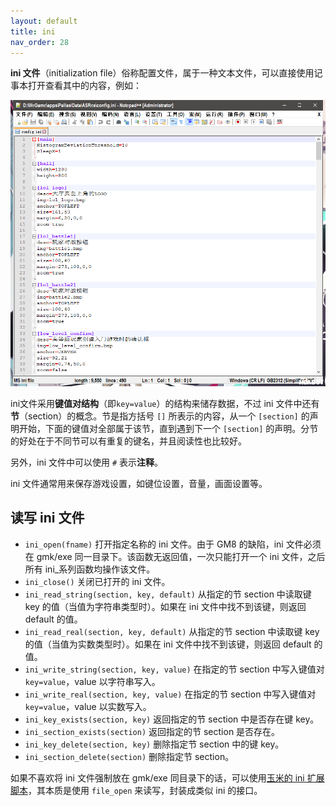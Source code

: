 ```yaml
---
layout: default
title: ini
nav_order: 28
---
```


**ini 文件**（initialization file）俗称配置文件，属于一种文本文件，可以直接使用记事本打开查看其中的内容，例如：

![INI File](/assets/images/ini/ini_file.png)

ini文件采用**键值对结构**（即`key=value`）的结构来储存数据，不过 ini 文件中还有**节**（section）的概念。节是指方括号 `[]` 所表示的内容，从一个 `[section]` 的声明开始，下面的键值对全部属于该节，直到遇到下一个 `[section]` 的声明。分节的好处在于不同节可以有重复的键名，并且阅读性也比较好。

另外，ini 文件中可以使用 `#` 表示**注释**。

ini 文件通常用来保存游戏设置，如键位设置，音量，画面设置等。

## 读写 ini 文件

* `ini_open(fname)` 打开指定名称的 ini 文件。由于 GM8 的缺陷，ini 文件必须在 gmk/exe 同一目录下。该函数无返回值，一次只能打开一个 ini 文件，之后所有 ini_系列函数均操作该文件。
* `ini_close()` 关闭已打开的 ini 文件。
* `ini_read_string(section, key, default)` 从指定的节 section 中读取键 key 的值（当值为字符串类型时）。如果在 ini 文件中找不到该键，则返回 default 的值。
* `ini_read_real(section, key, default)` 从指定的节 section 中读取键 key 的值（当值为实数类型时）。如果在 ini 文件中找不到该键，则返回 default 的值。
* `ini_write_string(section, key, value)` 在指定的节 section 中写入键值对 `key=value`，value 以字符串写入。
* `ini_write_real(section, key, value)` 在指定的节 section 中写入键值对 `key=value`，value 以实数写入。
* `ini_key_exists(section, key)` 返回指定的节 section 中是否存在键 key。
* `ini_section_exists(section)` 返回指定的节 section 是否存在。
* `ini_key_delete(section, key)` 删除指定节 section 中的键 key。
* `ini_section_delete(section)` 删除指定节 section。

如果不喜欢将 ini 文件强制放在 gmk/exe 同目录下的话，可以使用[玉米的 ini 扩展脚本](https://www.magecorn.com/p/248.shtml)，其本质是使用 `file_open` 来读写，封装成类似 ini 的接口。
